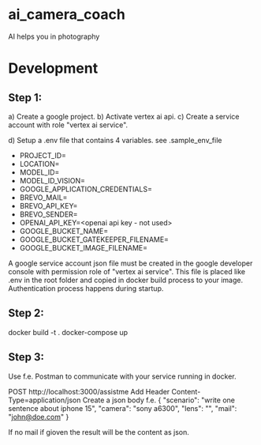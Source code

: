 # ai_camera_coach
AI helps you in photography

# Development

## Step 1:
a) Create a google project.
b) Activate vertex ai api.
c) Create a service account with role "vertex ai service".

d) Setup a .env file that contains 4 variables. see .sample_env_file
- PROJECT_ID=<your google project id>
- LOCATION=<model location like europe-west3>
- MODEL_ID=<modelId like gemini-1.0-pro>
- MODEL_ID_VISION=<modelId gemini-1.0-pro-vision-001>
- GOOGLE_APPLICATION_CREDENTIALS=<name of your service account file for local development>
- BREVO_MAIL=<brevo user login>
- BREVO_API_KEY=<brevo api key>
- BREVO_SENDER=<mail adress as sender>
- OPENAI_API_KEY=<openai api key - not used>
- GOOGLE_BUCKET_NAME=<name of your google bucket for gatekeeper>
- GOOGLE_BUCKET_GATEKEEPER_FILENAME=<name of your gatekeeper json file for store credits>
- GOOGLE_BUCKET_IMAGE_FILENAME=<name of your gatekeeper image file for website usage>

A google service account json file must be created in the google developer console with permission role of "vertex ai service".
This file is placed like .env in the root folder and copied in docker build process to your image.
Authentication process happens during startup.

## Step 2:
docker build -t <your image name> .
docker-compose up

## Step 3:
Use f.e. Postman to communicate with your service running in docker.

POST http://localhost:3000/assistme
Add Header Content-Type=application/json
Create a json body f.e.
{
  "scenario": "write one sentence about iphone 15",
  "camera": "sony a6300",
  "lens": "",
  "mail": "john@doe.com"
}

If no mail if gioven the result will be the content as json.